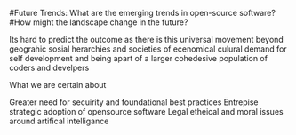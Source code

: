 #Future Trends: What are the emerging trends in open-source software? 
#How might the landscape change in the future?

Its hard to predict the outcome as there is this universal movement beyond geograhic sosial herarchies and societies of  ecenomical culural 
demand for self development and being apart of a larger cohedesive population of coders and develpers 

What we are certain about

Greater need for secuirity and foundational best practices 
Entrepise strategic adoption of opensource software
Legal etheical and moral issues around artifical intelligance 
